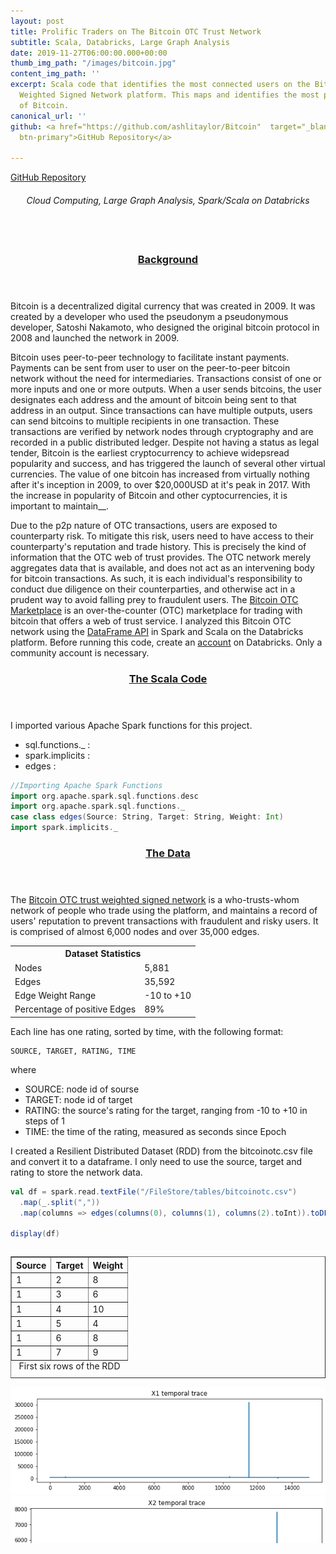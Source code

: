```yaml
---
layout: post
title: Prolific Traders on The Bitcoin OTC Trust Network
subtitle: Scala, Databricks, Large Graph Analysis
date: 2019-11-27T06:00:00.000+00:00
thumb_img_path: "/images/bitcoin.jpg"
content_img_path: ''
excerpt: Scala code that identifies the most connected users on the Bitcoin OTC Trust
  Weighted Signed Network platform. This maps and identifies the most prolific traders
  of Bitcoin.
canonical_url: ''
github: <a href="https://github.com/ashlitaylor/Bitcoin"  target="_blank" class="btn
  btn-primary">GitHub Repository</a>

---
```

<a href="https://github.com/ashlitaylor/Bitcoin"  target="_blank" class="btn btn-primary">GitHub Repository</a>

<header> <!--<h4 align="center">  </h4>--> <h6 align="center"> Cloud Computing, Large Graph Analysis, Spark/Scala on Databricks </h6> </header>


<header>
<h3> <u><br>Background</u> </h3>
</header>

Bitcoin is a decentralized digital currency that was created in 2009. It was created by a developer who used the pseudonym  a pseudonymous developer, Satoshi Nakamoto, who designed the original bitcoin protocol in 2008 and launched the network in 2009. 

Bitcoin uses peer-to-peer technology to facilitate instant payments. Payments can be sent from user to user on the peer-to-peer bitcoin network without the need for intermediaries. Transactions consist of one or more inputs and one or more outputs. When a user sends bitcoins, the user designates each address and the amount of bitcoin being sent to that address in an output. Since transactions can have multiple outputs, users can send bitcoins to multiple recipients in one transaction. These transactions are verified by network nodes through cryptography and are recorded in a public distributed ledger. Despite not having a status as legal tender, Bitcoin is the earliest cryptocurrency to achieve widepsread popularity and success, and has triggered the launch of several other virtual currencies. The value of one bitcoin has increased from virtually nothing after it's inception in 2009, to over $20,000USD at it's peak in 2017. With the increase in popularity of Bitcoin and other cyptocurrencies, it is important to maintain__. 

Due to the p2p nature of OTC transactions, users are exposed to counterparty risk. To mitigate this risk, users need to have access to their counterparty's reputation and trade history.  This is precisely the kind of information that the OTC web of trust provides. The OTC network merely aggregates data that is available, and does not act as an intervening body for bitcoin transactions. As such, it is each individual's responsibility to conduct due diligence on their counterparties, and otherwise act in a prudent way to avoid falling prey to fraudulent users. The [Bitcoin OTC Marketplace]("https://www.bitcoin-otc.com/") is an over-the-counter (OTC) marketplace for trading with bitcoin that offers a web of trust service. I analyzed this Bitcoin OTC network using the [DataFrame API](https://spark.apache.org/docs/2.3.1/api/scala/index.html#org.apache.spark.sql.Dataset) in Spark and Scala on the Databricks platform. Before running this code, create an [account](https://databricks.com/try-databricks) on Databricks. Only a community account is necessary. 

<header>
<h3> <u>The Scala Code</u> </h3>
</header>

I imported various Apache Spark functions for this project.

* sql.functions._ :
* spark.implicits :
* edges : 

```scala
//Importing Apache Spark Functions
import org.apache.spark.sql.functions.desc
import org.apache.spark.sql.functions._
case class edges(Source: String, Target: String, Weight: Int)
import spark.implicits._
```

<header>
<h3> <u>The Data</u> </h3>
</header>

The [Bitcoin OTC trust weighted signed network](https://snap.stanford.edu/data/soc-sign-bitcoin-otc.html) is a who-trusts-whom network of people who trade using the platform, and maintains a record of users' reputation to prevent transactions with fraudulent and risky users. It is comprised of almost 6,000 nodes and over 35,000 edges. 

<table styles = "width:100%">
  <tr>
    <th colspan = "2"><strong>Dataset Statistics</strong></th>
  </tr>
  <tr>
    <td>Nodes</td>
    <td>5,881</td>
  </tr>
  <tr>
    <td>Edges</td>
    <td>35,592</td>
  </tr>
  <tr>
    <td>Edge Weight Range</td>
    <td>-10 to +10</td>
  </tr>
  <tr>
    <td>Percentage of positive Edges</td>
    <td>89%</td>
  </tr>
</table>
Each line has one rating, sorted by time, with the following format:

```
SOURCE, TARGET, RATING, TIME
```
where
* SOURCE: node id of sourse
* TARGET: node id of target
* RATING: the source's rating for the target, ranging from -10 to +10 in steps of 1
* TIME: the time of the rating, measured as seconds since Epoch

I created a Resilient Distributed Dataset (RDD) from the bitcoinotc.csv file and convert it to a dataframe. I only need to use the source, target and rating to store the network data.

```scala
val df = spark.read.textFile("/FileStore/tables/bitcoinotc.csv") 
  .map(_.split(","))
  .map(columns => edges(columns(0), columns(1), columns(2).toInt)).toDF()

display(df)
```
<style>
.table_wrapper{
display: block;
overflow-x:auto;
white-space:nowrap;
}
</style>

<div class = "table_wrapper">
<table border="1" style = "width:100%">
  <caption align = "bottom">First six rows of the RDD</caption>

  <tr style="text-align: right;">
    <th>Source</th>
    <th>Target</th>
    <th>Weight</th>
  </tr>
  <tr>
    <td>1</td>
    <td>2</td>
    <td>8</td>
  </tr>
  <tr>
    <td>1</td>
    <td>3</td>
    <td>6</td>
  </tr>
  <tr>
    <td>1</td>
    <td>4</td>
    <td>10</td>
  </tr>
  <tr>
    <td>1</td>
    <td>5</td>
    <td>4</td>
  </tr>
  <tr>
    <td>1</td>
    <td>6</td>
    <td>8</td>
  </tr>
  <tr>
    <td>1</td>
    <td>7</td>
    <td>9</td>
  </tr>
</table>
</div>


<style>
.image_wrapper{
display: block;
overflow-y:auto;
height:250px;
}

</style>

<div class = "image_wrapper">

<img src = "/images/eeg/output_7_0.png">
<img src = "/images/eeg/output_7_1.png">
<img src = "/images/eeg/output_7_2.png">
<img src = "/images/eeg/output_7_3.png">


</div>
